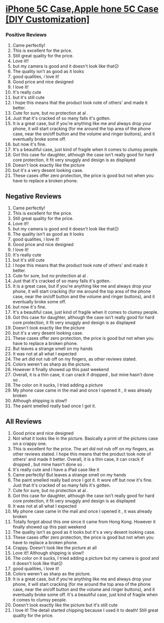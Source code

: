 # [iPhone 5C Case,Apple hone 5C Case [DIY Customization]](https://products.checkmycream.com/products/iPhone-5C-CaseApple-hone-5C-Case-DIY-Customization.html)

### Positive Reviews

<ol>
      <li>Came perfectly!</li>
      <li>This is excellent for the price.</li>
      <li>Still great quality for the price.</li>
      <li>Love it!!</li>
      <li>but my camera is good and it doesn&#x27;t look like that😕</li>
      <li>The quality isn&#x27;t as good as it looks</li>
      <li>good qualities,  i love it!</li>
      <li>Good price and nice designed</li>
      <li>I love it!</li>
      <li>It&#x27;s really cute</li>
      <li>but it&#x27;s still cute</li>
      <li>I hope this means that the product took note of others&#x27; and made it better.</li>
      <li>Cute for sure, but no protection at al .</li>
      <li>Just that it&#x27;s cracked of so many falls it&#x27;s gotten.</li>
      <li>It is a great case, but if you&#x27;re anything like me and always drop your phone, it will start cracking (for me around the top area of the phone case, near the on/off button and the volume and ringer buttons), and it eventually broke some off.</li>
      <li>but now it&#x27;s fine.</li>
      <li>It&#x27;s a beautiful case, just kind of fragile when it comes to clumsy people.</li>
      <li>Got this case for daughter, although the case isn&#x27;t really good for hard core protection, it fit very snuggly and design is as displayed</li>
      <li>Doesn&#x27;t look exactly like the picture</li>
      <li>but it&#x27;s a very desent looking case.</li>
      <li>These cases offer zero protection, the price is good but not when you have to replace a broken phone.</li>
</ol>


<h2>Negative Reviews</h2>
<ol>
<li> Came perfectly!</li>
<li> This is excellent for the price.</li>
<li> Still great quality for the price.</li>
<li> Love it!!</li>
<li> but my camera is good and it doesn&#x27;t look like that😕</li>
<li> The quality isn&#x27;t as good as it looks</li>
<li> good qualities,  i love it!</li>
<li> Good price and nice designed</li>
<li> I love it!</li>
<li> It&#x27;s really cute</li>
<li> but it&#x27;s still cute</li>
<li> I hope this means that the product took note of others&#x27; and made it better.</li>
<li> Cute for sure, but no protection at al .</li>
<li> Just that it&#x27;s cracked of so many falls it&#x27;s gotten.</li>
<li> It is a great case, but if you&#x27;re anything like me and always drop your phone, it will start cracking (for me around the top area of the phone case, near the on/off button and the volume and ringer buttons), and it eventually broke some off.</li>
<li> but now it&#x27;s fine.</li>
<li> It&#x27;s a beautiful case, just kind of fragile when it comes to clumsy people.</li>
<li> Got this case for daughter, although the case isn&#x27;t really good for hard core protection, it fit very snuggly and design is as displayed</li>
<li> Doesn&#x27;t look exactly like the picture</li>
<li> but it&#x27;s a very desent looking case.</li>
<li> These cases offer zero protection, the price is good but not when you have to replace a broken phone.</li>
<li> But leaves a strange smell on my hands</li>
<li> It was not at all what I expected</li>
<li> The art did not rub off on my fingers, as other reviews stated.</li>
<li> Colors weren&#x27;t as sharp as the picture.</li>
<li> However it finally showed up this past weekend</li>
<li> Overall, it is a thin case, it can crack if dropped , but mine hasn&#x27;t done so .</li>
<li> The color on it sucks, I tried adding a picture</li>
<li> My phone case came in the mail and once I opened it , it was already broken</li>
<li> Although shipping is slow!!</li>
<li> The paint smelled really bad once I got it.</li>
</ol>

<h2>All Reviews</h2>

<ol>
    <li> Good price and nice designed</li>
    <li> Not what it looks like in the picture. Basically a print of the pictures case on a crappy one.</li>
    <li> This is excellent for the price. The art did not rub off on my fingers, as other reviews stated. I hope this means that the product took note of others&#x27; and made it better. Overall, it is a thin case, it can crack if dropped , but mine hasn&#x27;t done so .</li>
    <li> It&#x27;s really cute and I have a iPad case like it</li>
    <li> Came perfectly! But leaves a strange smell on my hands</li>
    <li> The paint smelled really bad once I got it. It wore off but now it&#x27;s fine. Just that it&#x27;s cracked of so many falls it&#x27;s gotten.</li>
    <li> Cute for sure, but no protection at al .</li>
    <li> Got this case for daughter, although the case isn&#x27;t really good for hard core protection, it fit very snuggly and design is as displayed</li>
    <li> It was not at all what I expected</li>
    <li> My phone case came in the mail and once I opened it , it was already broken</li>
    <li> Totally forgot about this one since it came from Hong Kong. However it finally showed up this past weekend</li>
    <li> The quality isn&#x27;t as good as it looks but it&#x27;s a very desent looking case.</li>
    <li> These cases offer zero protection, the price is good but not when you have to replace a broken phone.</li>
    <li> Crappy. Doesn&#x27;t look like the picture at all</li>
    <li> Love it!! Although shipping is slow!!</li>
    <li> The color on it sucks, I tried adding a picture but my camera is good and it doesn&#x27;t look like that😕</li>
    <li> good qualities,  i love it!</li>
    <li> Colors weren&#x27;t as sharp as the picture.</li>
    <li> It is a great case, but if you&#x27;re anything like me and always drop your phone, it will start cracking (for me around the top area of the phone case, near the on/off button and the volume and ringer buttons), and it eventually broke some off. It&#x27;s a beautiful case, just kind of fragile when it comes to clumsy people.</li>
    <li> Doesn&#x27;t look exactly like the picture but it&#x27;s still cute</li>
    <li> I love it! The detail started chipping because I used it to death! Still great quality for the price.</li>
</ol>





